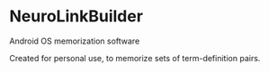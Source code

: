 # NeuroLinkBuilder
Android OS memorization software

Created for personal use, to memorize sets of term-definition pairs.
